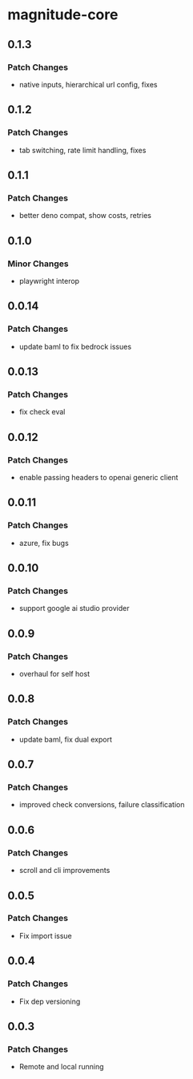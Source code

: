 # magnitude-core

## 0.1.3

### Patch Changes

- native inputs, hierarchical url config, fixes

## 0.1.2

### Patch Changes

- tab switching, rate limit handling, fixes

## 0.1.1

### Patch Changes

- better deno compat, show costs, retries

## 0.1.0

### Minor Changes

- playwright interop

## 0.0.14

### Patch Changes

- update baml to fix bedrock issues

## 0.0.13

### Patch Changes

- fix check eval

## 0.0.12

### Patch Changes

- enable passing headers to openai generic client

## 0.0.11

### Patch Changes

- azure, fix bugs

## 0.0.10

### Patch Changes

- support google ai studio provider

## 0.0.9

### Patch Changes

- overhaul for self host

## 0.0.8

### Patch Changes

- update baml, fix dual export

## 0.0.7

### Patch Changes

- improved check conversions, failure classification

## 0.0.6

### Patch Changes

- scroll and cli improvements

## 0.0.5

### Patch Changes

- Fix import issue

## 0.0.4

### Patch Changes

- Fix dep versioning

## 0.0.3

### Patch Changes

- Remote and local running
